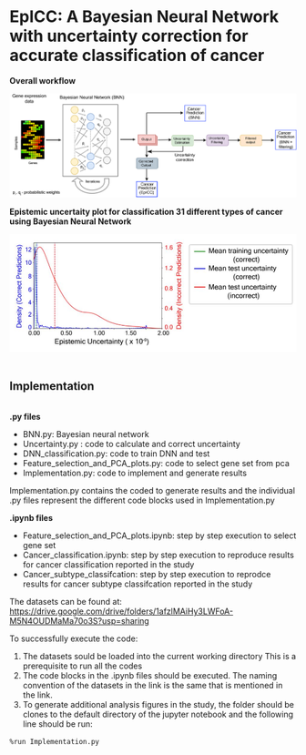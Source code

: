# EpICC: A Bayesian Neural Network with uncertainty correction for accurate classification of cancer 

**Overall workflow**

![alt text](https://github.com/pjoshi-hub/Bayesian_classification_model/blob/main/Figures/uncertainty_workflow.jpg)

**Epistemic uncertaity plot for classification 31 different types of cancer using Bayesian Neural Network**

![alt text](https://github.com/pjoshi-hub/Bayesian_classification_model/blob/main/Figures/Uncertainty_figure.JPG)



# <sub><sup>Implementation</sup><sub>

**.py files**
 - BNN.py:  Bayesian neural network
 - Uncertainty.py : code to calculate and correct uncertainty
 - DNN_classification.py: code to train DNN and test
 - Feature_selection_and_PCA_plots.py: code to select gene set from pca
 - Implementation.py: code to implement and generate results
 
 Implementation.py contains the coded to generate results and the individual .py files represent the different code blocks used in Implementation.py
 
 **.ipynb files**
- Feature_selection_and_PCA_plots.ipynb: step by step execution to select gene set
- Cancer_classification.ipynb: step by step execution to reproduce results for cancer classification reported in the study
- Cancer_subtype_classifcation: step by step execution to reprodce results for cancer subtype classifcation reported in the study
 
 The datasets can be found at: https://drive.google.com/drive/folders/1afzlMAiHy3LWFoA-M5N4OUDMaMa70o3S?usp=sharing
 
 To successfully execute the code:
 1. The datasets sould be loaded into the current working directory This is a prerequisite to run all the codes
 2. The code blocks in the .ipynb files should be executed. The naming convention of the datasets in the link is the same that is mentioned in the link.
 3. To generate additional analysis figures in the study, the folder should be clones to the default directory of the jupyter notebook and the following line should be run:
```
%run Implementation.py
```
 
 
